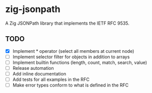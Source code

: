 # zig-jsonpath
A Zig JSONPath library that implements the IETF RFC 9535. 

## TODO
- [x] Implement * operator (select all members at current node)
- [ ] Implement selector filter for objects in addition to arrays
- [ ] Implement builtin functions (length, count, match, search, value)
- [ ] Release automation
- [ ] Add inline documentation
- [ ] Add tests for all examples in the RFC
- [ ] Make error types conform to what is defined in the RFC
